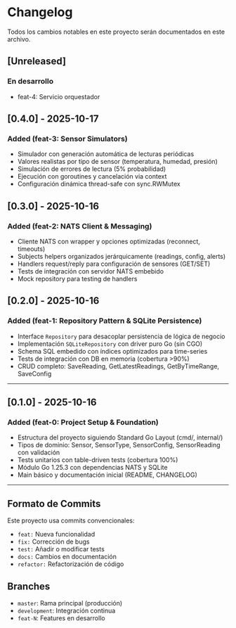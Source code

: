 # Changelog

Todos los cambios notables en este proyecto serán documentados en este archivo.

## [Unreleased]

### En desarrollo
- feat-4: Servicio orquestador

## [0.4.0] - 2025-10-17

### Added (feat-3: Sensor Simulators)

- Simulador con generación automática de lecturas periódicas
- Valores realistas por tipo de sensor (temperatura, humedad, presión)
- Simulación de errores de lectura (5% probabilidad)
- Ejecución con goroutines y cancelación via context
- Configuración dinámica thread-safe con sync.RWMutex

## [0.3.0] - 2025-10-16

### Added (feat-2: NATS Client & Messaging)

- Cliente NATS con wrapper y opciones optimizadas (reconnect, timeouts)
- Subjects helpers organizados jerárquicamente (readings, config, alerts)
- Handlers request/reply para configuración de sensores (GET/SET)
- Tests de integración con servidor NATS embebido
- Mock repository para testing de handlers

## [0.2.0] - 2025-10-16

### Added (feat-1: Repository Pattern & SQLite Persistence)

- Interface `Repository` para desacoplar persistencia de lógica de negocio
- Implementación `SQLiteRepository` con driver puro Go (sin CGO)
- Schema SQL embedido con índices optimizados para time-series
- Tests de integración con DB en memoria (cobertura >90%)
- CRUD completo: SaveReading, GetLatestReadings, GetByTimeRange, SaveConfig

---

## [0.1.0] - 2025-10-16

### Added (feat-0: Project Setup & Foundation)

- Estructura del proyecto siguiendo Standard Go Layout (cmd/, internal/)
- Tipos de dominio: Sensor, SensorType, SensorConfig, SensorReading con validación
- Tests unitarios con table-driven tests (cobertura 100%)
- Módulo Go 1.25.3 con dependencias NATS y SQLite
- Main básico y documentación inicial (README, CHANGELOG)

---

## Formato de Commits

Este proyecto usa commits convencionales:

- `feat:` Nueva funcionalidad
- `fix:` Corrección de bugs
- `test:` Añadir o modificar tests
- `docs:` Cambios en documentación
- `refactor:` Refactorización de código

## Branches

- `master`: Rama principal (producción)
- `development`: Integración continua
- `feat-N`: Features en desarrollo


